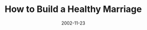 ---
layout: message
category: message
series: "Do It Yourself"
title: "How to Build a Healthy Marriage"
date: 2002-11-23
message_id: 254
---